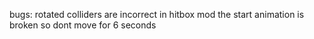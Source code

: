bugs: rotated colliders are incorrect in hitbox mod
the start animation is broken so dont move for 6 seconds
